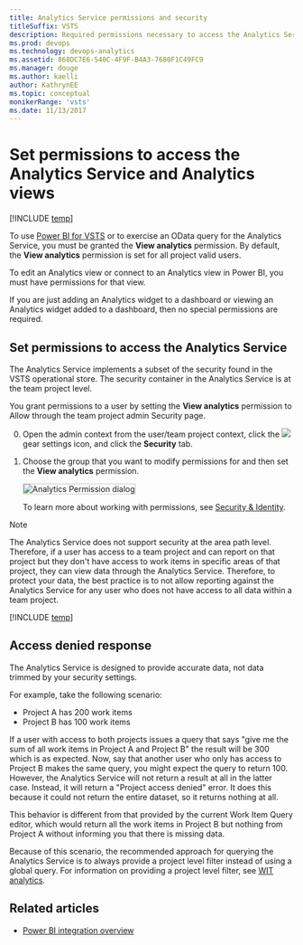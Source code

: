```yaml
---
title: Analytics Service permissions and security
titleSuffix: VSTS     
description: Required permissions necessary to access the Analytics Service and how to handle project access denied errors
ms.prod: devops
ms.technology: devops-analytics
ms.assetid: 868DC7E6-540C-4F9F-B4A3-7680F1C49FC9
ms.manager: douge
ms.author: kaelli
author: KathrynEE
ms.topic: conceptual
monikerRange: 'vsts'
ms.date: 11/13/2017
---
```


# Set permissions to access the Analytics Service and Analytics views

[!INCLUDE [temp](../../_shared/version-vsts-only.md)]

To use [Power BI for VSTS](index.md) or to exercise an OData query for the Analytics Service, you must be granted the **View analytics** permission. By default, the **View analytics** permission is set for all project valid users. 

To edit an Analytics view or connect to an Analytics view in Power BI, you must have permissions for that view. 

If you are just adding an Analytics widget to a dashboard or viewing an Analytics widget added to a dashboard, then no special permissions are required. 

## Set permissions to access the Analytics Service

The Analytics Service implements a subset of the security found in the VSTS operational store. The security container in the Analytics Service is at the team project level.   

You grant permissions to a user by setting the **View analytics** permission to Allow through the team project admin Security page.    

0. Open the admin context from the user/team project context, click the ![](../../_img/icons/gear-icon.png) gear settings icon, and click the **Security** tab.
  
0. Choose the group that you want to modify permissions for and then set the **View analytics** permission. 

	<img src="./_img/analytics-permissions.png" alt="Analytics Permission dialog" style="border: 1px solid #C3C3C3;" />

	To learn more about working with permissions, see [Security & Identity](../../security/index.md).

> [!NOTE]  
> The Analytics Service does not support security at the area path level. Therefore, if a user has access to a team project and can report on that project but they don't have access to work items in specific areas of that project, they can view data through the Analytics Service. Therefore, to protect your data, the best practice is to not allow reporting against the Analytics Service for any user who does not have access to all data within a team project.  


[!INCLUDE [temp](_shared/manage-shared-view-permissions.md)]


<a name="access-denied"></a>
## Access denied response 

The Analytics Service is designed to provide accurate data, not data trimmed by your security settings.  

For example, take the following scenario:

- Project A has 200 work items  
- Project B has 100 work items  

If a user with access to both projects issues a query that says "give me the sum of all work items in Project A
and Project B" the result will be 300 which is as expected. Now, say that another user who only has access to
Project B makes the same query, you might expect the query to return 100. However, the Analytics Service will not return
a result at all in the latter case. Instead, it will return a "Project access denied" error. It does this because it could not return the entire dataset, so it returns nothing at all.  

This behavior is different from that provided by the current Work Item Query editor, which would return all
the work items in Project B but nothing from Project A without informing you that there is missing data. 

Because of this scenario, the recommended approach for querying the Analytics Service is to always provide
a project level filter instead of using a global query. For information on providing a project level filter, see [WIT analytics](../extend-analytics/wit-analytics.md).

## Related articles 

-  [Power BI integration overview](../powerbi/overview.md)
